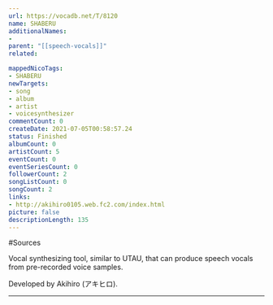 ```yaml
---
url: https://vocadb.net/T/8120
name: SHABERU
additionalNames: 
- 
parent: "[[speech-vocals]]"
related:

mappedNicoTags:
- SHABERU
newTargets:
- song
- album
- artist
- voicesynthesizer
commentCount: 0
createDate: 2021-07-05T00:58:57.24
status: Finished
albumCount: 0
artistCount: 5
eventCount: 0
eventSeriesCount: 0
followerCount: 2
songListCount: 0
songCount: 2
links: 
- http://akihiro0105.web.fc2.com/index.html
picture: false
descriptionLength: 135
---
```


#Sources

Vocal synthesizing tool, similar to UTAU, that can produce speech vocals from pre-recorded voice samples.

Developed by Akihiro (アキヒロ).

---

